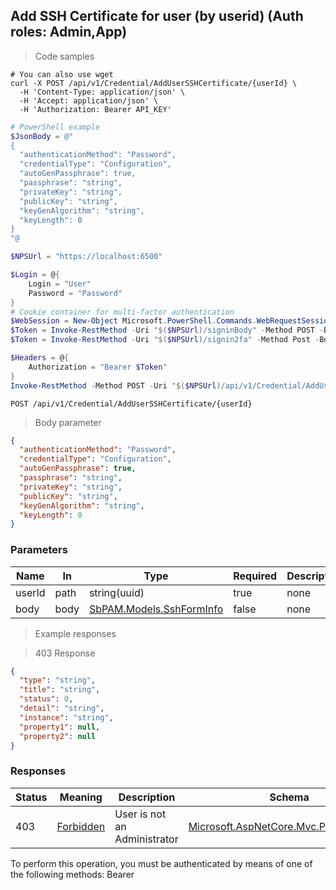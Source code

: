 
## Add SSH Certificate for user (by userid) (Auth roles: Admin,App)

<a id="opIdAddUserSshCertificateAsync"></a>

> Code samples

```shell
# You can also use wget
curl -X POST /api/v1/Credential/AddUserSSHCertificate/{userId} \
  -H 'Content-Type: application/json' \
  -H 'Accept: application/json' \
  -H 'Authorization: Bearer API_KEY'

```

```powershell
# PowerShell example
$JsonBody = @"
{
  "authenticationMethod": "Password",
  "credentialType": "Configuration",
  "autoGenPassphrase": true,
  "passphrase": "string",
  "privateKey": "string",
  "publicKey": "string",
  "keyGenAlgorithm": "string",
  "keyLength": 0
}
"@

$NPSUrl = "https://localhost:6500"

$Login = @{
    Login = "User"
    Password = "Password"
}
# Cookie container for multi-factor authentication
$WebSession = New-Object Microsoft.PowerShell.Commands.WebRequestSession
$Token = Invoke-RestMethod -Uri "$($NPSUrl)/signinBody" -Method POST -Body (ConvertTo-Json $Login) -WebSession $WebSession -ContentType "application/json"
$Token = Invoke-RestMethod -Uri "$($NPSUrl)/signin2fa" -Method Post -Body $MfaCode -Headers @{Authorization = "Bearer $Token"} -WebSession $WebSession -ContentType "application/json"

$Headers = @{
    Authorization = "Bearer $Token"
}
Invoke-RestMethod -Method POST -Uri "$($NPSUrl)/api/v1/Credential/AddUserSSHCertificate/{userId}" -ContentType "application/json" -Body $JsonBody -Headers $Headers -ContentType "application/json"
```

`POST /api/v1/Credential/AddUserSSHCertificate/{userId}`

> Body parameter

```json
{
  "authenticationMethod": "Password",
  "credentialType": "Configuration",
  "autoGenPassphrase": true,
  "passphrase": "string",
  "privateKey": "string",
  "publicKey": "string",
  "keyGenAlgorithm": "string",
  "keyLength": 0
}
```

<h3 id="add-ssh-certificate-for-user-(by-userid)-(auth-roles:-admin,app)-parameters">Parameters</h3>

|Name|In|Type|Required|Description|
|---|---|---|---|---|
|userId|path|string(uuid)|true|none|
|body|body|[SbPAM.Models.SshFormInfo](../Models/sbpam.models.sshforminfo.md)|false|none|

> Example responses

> 403 Response

```json
{
  "type": "string",
  "title": "string",
  "status": 0,
  "detail": "string",
  "instance": "string",
  "property1": null,
  "property2": null
}
```

<h3 id="add-ssh-certificate-for-user-(by-userid)-(auth-roles:-admin,app)-responses">Responses</h3>

|Status|Meaning|Description|Schema|
|---|---|---|---|
|403|[Forbidden](https://tools.ietf.org/html/rfc7231#section-6.5.3)|User is not an Administrator|[Microsoft.AspNetCore.Mvc.ProblemDetails](../Models/microsoft.aspnetcore.mvc.problemdetails.md)|

<aside class="warning">
To perform this operation, you must be authenticated by means of one of the following methods:
Bearer
</aside>


